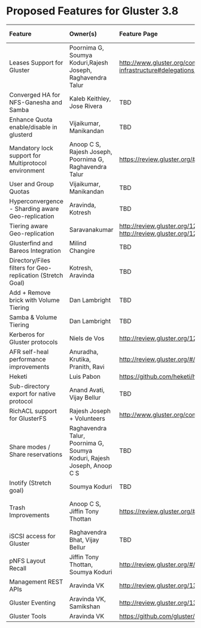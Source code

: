 # Proposed Features for Gluster 3.8

Feature | Owner(s) | Feature Page | Patch(es) |Integrated Build|
:-------|:---------|:-------------|:-------|:-----|
Leases Support for Gluster | Poornima G, Soumya Koduri,Rajesh Joseph, Raghavendra Talur| <http://www.gluster.org/community/documentation/index.php/Features/Upcall-infrastructure#delegations.2Flease-locks>| TBD | TBD |
Converged HA for NFS-Ganesha and Samba | Kaleb Keithley, Jose Rivera | TBD | TBD | TBD|
Enhance Quota enable/disable in glusterd | Vijaikumar, Manikandan | TBD | TBD | TBD |
Mandatory lock support for Multiprotocol environment | Anoop C S, Rajesh Joseph, Poornima G, Raghavendra Talur | <https://review.gluster.org/#/c/12014/> | <https://review.gluster.org/#/q/topic:bug-762184> | TBD |
User and Group Quotas | Vijaikumar, Manikandan | TBD | TBD | TBD |
Hyperconvergence - Sharding aware Geo-replication | Aravinda, Kotresh| TBD | TBD | TBD |
Tiering aware Geo-replication | Saravanakumar | http://review.gluster.org/12417 http://review.gluster.org/12355 http://review.gluster.org/12326 http://review.gluster.org/12239 | TBD | TBD |
Glusterfind and Bareos Integration | Milind Changire | TBD | TBD | TBD |
Directory/Files filters for Geo-replication (Stretch Goal) | Kotresh, Aravinda | TBD | TBD |
Add + Remove brick with Volume Tiering | Dan Lambright| TBD | TBD | TBD |
Samba & Volume Tiering | Dan Lambright | TBD | TBD | TBD |
Kerberos for Gluster protocols | Niels de Vos | <http://review.gluster.org/12118> | TBD | TBD |
AFR self-heal performance improvements | Anuradha, Krutika, Pranith, Ravi | <http://review.gluster.org/#/c/12257> | TBD | TBD |
Heketi | Luis Pabon | <https://github.com/heketi/heketi> | TBD | TBD |
Sub-directory export for native protocol | Anand Avati, Vijay Bellur| TBD | TBD | TBD|
RichACL support for GlusterFS | Rajesh Joseph + Volunteers| <http://www.gluster.org/community/documentation/index.php/Features/RichACL> | TBD | TBD |
Share modes / Share reservations | Raghavendra Talur, Poornima G, Soumya Koduri, Rajesh Joseph, Anoop C S| TBD | TBD | TBD |
Inotify (Stretch goal) | Soumya Koduri | TBD | TBD | TBD|
Trash Improvements | Anoop C S, Jiffin Tony Thottan | <https://review.gluster.org/#/c/13399/> | <http://review.gluster.org/#/q/topic:bug-1264849+OR+topic:bug-1264847+OR+topic:bug-1264853+OR+topic:bug-1264857> | TBD |
iSCSI access for Gluster | Raghavendra Bhat, Vijay Bellur| TBD | TBD | TBD|
pNFS Layout Recall | Jiffin Tony Thottan, Soumya Koduri | http://review.gluster.org/#/c/12367/3/wip/pNFS-Layout-Recall.md | TBD | TBD|
Management REST APIs | Aravinda VK | http://review.gluster.org/13214 | TBD | TBD|
Gluster Eventing | Aravinda VK, Samikshan | http://review.gluster.org/13115 | TBD | TBD|
Gluster Tools | Aravinda VK | https://github.com/gluster/glustertool/blob/master/README.md | TBD | TBD|
